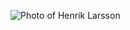 ![Photo of Henrik Larsson](https://m0.joe.co.uk/wp-content/uploads/2017/02/23160255/GettyImages-1064171.jpg)
